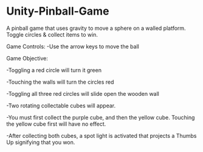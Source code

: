 # Unity-Pinball-Game

A pinball game that uses gravity to move a sphere on a walled platform. 
Toggle circles &amp; collect items to win.

Game Controls:
-Use the arrow keys to move the ball

Game Objective:

-Toggling a red circle will turn it green

-Touching the walls will turn the circles red

-Toggling all three red circles will slide open the wooden wall

-Two rotating collectable cubes will appear.

-You must first collect the purple cube, and then the yellow cube. Touching the yellow cube first will have no effect.

-After collecting both cubes, a spot light is activated that projects a Thumbs Up signifying that you won.

